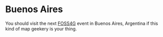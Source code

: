 # Buenos Aires

You should visit the next [FOSS4G](https://twitter.com/foss4g) event in Buenos Aires, Argentina if this kind of map geekery is your thing.

<script>
map.getView().animate({
  center: ol.proj.fromLonLat([-58.5033379, -34.6156625]),
  zoom: 10,
  duration: 3000
});
</script>
